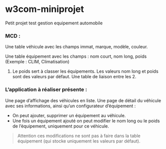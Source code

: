 # w3com-miniprojet
Petit projet test gestion equipement automobile

### MCD :

Une table véhicule avec les champs immat, marque, modèle, couleur.

Une table équipement avec les champs : nom court, nom long, poids (Exemple : CLIM, Climatisation)
1. Le poids sert à classer les équipements.
Les valeurs nom long et poids sont des valeurs par défaut.
Une table de liaison entre les 2.

### L’application à réaliser présente :

Une page d’affichage des véhicules en liste.
Une page de détail du véhicule avec ses informations, ainsi qu’un configurateur d’équipement :
- On peut ajouter, supprimer un équipement au véhicule.
- Une fois un équipement ajouté on peut modifier le nom long ou le poids de l’équipement, uniquement pour ce véhicule. 

> Attention ces modifications ne sont pas à faire dans la table équipement (qui stocke uniquement les valeurs par défaut).
